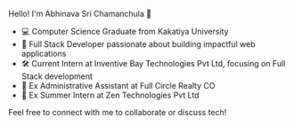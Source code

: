 Hello! I'm Abhinava Sri Chamanchula 👋

<ul>
<li>💻 Computer Science Graduate from Kakatiya University</li>

<li>🌟 Full Stack Developer passionate about building impactful web applications</li>

<li>🛠️ Current Intern at Inventive Bay Technologies Pvt Ltd, focusing on Full Stack development</li>

<li>📝 Ex Administrative Assistant at Full Circle Realty CO</li>

<li>💼 Ex Summer Intern at Zen Technologies Pvt Ltd </li>
</ul>

Feel free to connect with me to collaborate or discuss tech!
